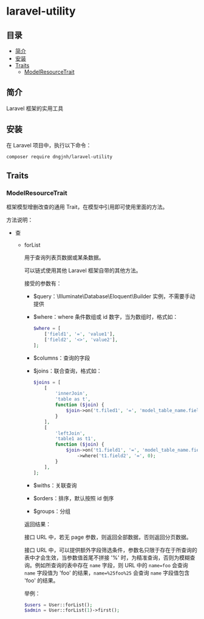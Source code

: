 # laravel-utility

## 目录

- [简介](#简介)
- [安装](#安装)
- [Traits](#Traits)
    - [ModelResourceTrait](#ModelResourceTrait)

## 简介

Laravel 框架的实用工具

## 安装

在 Laravel 项目中，执行以下命令：

```bash
composer require dngjnh/laravel-utility
```

## Traits

### ModelResourceTrait

框架模型增删改查的通用 Trait，在模型中引用即可使用里面的方法。

方法说明：

- 查

    - forList

        用于查询列表页数据或某条数据。

        可以链式使用其他 Laravel 框架自带的其他方法。

        接受的参数有：

        - $query：\Illuminate\Database\Eloquent\Builder 实例，不需要手动提供

        - $where：where 条件数组或 id 数字，当为数组时，格式如：

            ```php
            $where = [
                ['field1', '=', 'value1'],
                ['field2', '<>', 'value2'],
            ];
            ```

        - $columns：查询的字段

        - $joins：联合查询，格式如：

            ```php
            $joins = [
                [
                    'innerJoin',
                    'table as t',
                    function ($join) {
                        $join->on('t.filed1', '=', 'model_table_name.field2');
                    }
                ],
                [
                    'leftJoin',
                    'table1 as t1',
                    function ($join) {
                        $join->on('t1.field1', '=', 'model_table_name.field2')
                            ->where('t1.field2', '=', 0);
                    }
                ],
            ];
            ```

        - $withs：关联查询

        - $orders：排序，默认按照 id 倒序

        - $groups：分组

        返回结果：

        接口 URL 中，若无 page 参数，则返回全部数据，否则返回分页数据。

        接口 URL 中，可以提供额外字段筛选条件，参数名只限于存在于所查询的表中才会生效，当参数值首尾不拼接 '%' 时，为精准查询，否则为模糊查询。例如所查询的表中存在 `name` 字段，则 URL 中的 `name=foo` 会查询 `name` 字段值为 'foo' 的结果，`name=%25foo%25` 会查询 `name` 字段值包含 'foo' 的结果。

        举例：

        ```php
        $users = User::forList();
        $admin = User::forList(1)->first();
        ```
